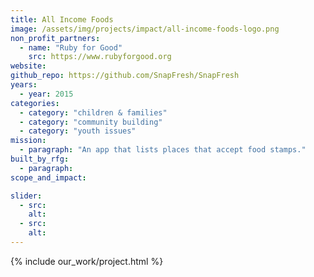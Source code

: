 ```yaml
---
title: All Income Foods
image: /assets/img/projects/impact/all-income-foods-logo.png
non_profit_partners:
  - name: "Ruby for Good"
    src: https://www.rubyforgood.org
website:
github_repo: https://github.com/SnapFresh/SnapFresh
years:
  - year: 2015
categories:
  - category: "children & families"
  - category: "community building"
  - category: "youth issues"
mission:
  - paragraph: "An app that lists places that accept food stamps."
built_by_rfg:
  - paragraph:
scope_and_impact:

slider:
  - src:
    alt:
  - src:
    alt:
---
```


{% include our_work/project.html %}
